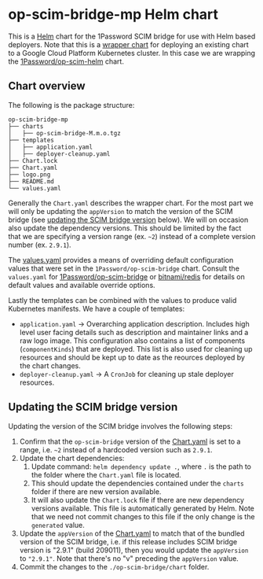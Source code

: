 # op-scim-bridge-mp Helm chart

This is a [Helm](https://helm.sh) chart for the 1Password SCIM bridge for use with Helm based deployers.
Note that this is a [wrapper chart](https://github.com/GoogleCloudPlatform/marketplace-k8s-app-tools/blob/master/docs/building-deployer-helm.md#part-1b-optional-creating-a-wrapper-chart) for deploying an existing chart to a Google Cloud Platform Kubernetes cluster. In this case we are wrapping the [1Password/op-scim-helm](https://github.com/1Password/op-scim-helm) chart.

## Chart overview

The following is the package structure:

```
op-scim-bridge-mp
├── charts
│   ├── op-scim-bridge-M.m.o.tgz
├── templates
│   ├── application.yaml
│   ├── deployer-cleanup.yaml
├── Chart.lock
├── Chart.yaml
├── logo.png
├── README.md
└── values.yaml
```

Generally the `Chart.yaml` describes the wrapper chart. For the most part we will only be updating the `appVersion` to match the version of the SCIM bridge (see [updating the SCIM bridge version](#updating-the-scim-bridge-version) below). We will on occasion also update the dependency versions. This should be limited by the fact that we are specifying a version range (ex. `~2`) instead of a complete version number (ex. `2.9.1`).

The [values.yaml](./values.yaml) provides a means of overriding default configuration values that were set in the `1Password/op-scim-bridge` chart. Consult the `values.yaml` for [1Password/op-scim-bridge](https://github.com/1Password/op-scim-helm/blob/main/charts/op-scim-bridge/values.yaml) or [bitnami/redis](https://github.com/bitnami/charts/tree/master/bitnami/redis) for details on default values and available override options.

Lastly the templates can be combined with the values to produce valid Kubernetes manifests. We have a couple of templates:

- `application.yaml` -> Overarching application description. Includes high level user facing details such as description and maintainer links and a raw logo image. This configuration also contains a list of components (`componentKinds`) that are deployed. This list is also used for cleaning up resources and should be kept up to date as the reources deployed by the chart changes.
- `deployer-cleanup.yaml` -> A `CronJob` for cleaning up stale deployer resources.

## Updating the SCIM bridge version

Updating the version of the SCIM bridge involves the following steps:

1. Confirm that the `op-scim-bridge` version of the [Chart.yaml](./Chart.yaml) is set to a range, i.e. `~2` instead of a hardcoded version such as `2.9.1`.
2. Update the chart dependencies:
    1. Update command: `helm dependency update .`, where `.` is the path to the folder where the `Chart.yaml` file is located.
    2. This should update the dependencies contained under the `charts` folder if there are new version available.
    3. It will also update the `Chart.lock` file if there are new dependency versions available. This file is automatically generated by Helm. Note that we need not commit changes to this file if the only change is the `generated` value.
3. Update the `appVersion` of the [Chart.yaml](./Chart.yaml) to match that of the bundled version of the SCIM bridge, i.e. if this release includes SCIM bridge version is "2.9.1" (build 209011), then you would update the `appVersion` to `"2.9.1"`. Note that there's no "v" preceding the `appVersion` value.
4. Commit the changes to the `./op-scim-bridge/chart` folder.
